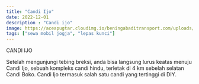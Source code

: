```yaml
---
title: "Candi Ijo"
date: 2022-12-01
description : "Candi ijo"
image: https://aceapugtar.cloudimg.io/beningabaditransport.com/uploads/candi-ijo.JPG?h=300&radius=25&force_format=png&
tags: ["sewa mobil jogja", "lepas kunci"]
---
```


CANDI IJO

Setelah mengunjungi tebing breksi, anda bisa langsung lurus keatas menuju Candi Ijo, sebuah kompleks candi hindu, terletak di 4 km sebelah selatan Candi Boko. Candi Ijo termasuk salah satu candi yang tertinggi di DIY. 
